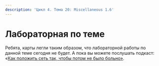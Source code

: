 ```yaml
---
description: 'Цикл 4. Тема 20: Miscellaneous 1.6'
---
```


# Лабораторная по теме

Ребята, карты легли таким образом, что лабораторной работы по данной теме сегодня не будет. А пока вы можете послушать подкаст: «[Как положить сеть так, чтобы потом не было больно»](http://linkmeup.ru/blog/240.html).


